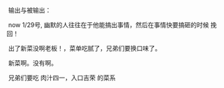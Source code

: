 ​    输出与被输出：

​    now 1/29号,    幽默的人往往在于他能搞出事情，然后在事情快要搞砸的时候 挽回！

   

​    出了新菜没啊老板！，菜单吃腻了，兄弟们要换口味了。

​    新菜啊。没有啊。

​    兄弟们要吃  肉汁四一，入口吉荣 的菜系

